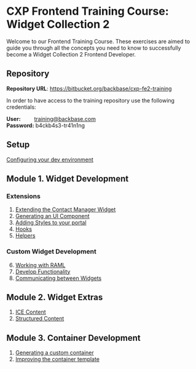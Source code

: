 # CXP Frontend Training Course: Widget Collection 2

Welcome to our Frontend Training Course. These exercises are aimed to guide you through all the concepts you need to know to successfully become a Widget Collection 2 Frontend Developer.

## Repository

**Repository URL**: https://bitbucket.org/backbase/cxp-fe2-training


In order to have access to the training repository use the following credentials:

**User:**&nbsp;&nbsp;&nbsp;&nbsp;&nbsp;&nbsp;&nbsp;&nbsp;&nbsp;training@backbase.com  
**Password:** b4ckb4s3-tr41n1ng


## Setup

[Configuring your dev environment](https://bitbucket.org/backbase/cxp-fe2-m00-setup)

## Module 1. Widget Development

### Extensions

1. [Extending the Contact Manager Widget](https://bitbucket.org/backbase/cxp-fe2-m01-widget-development-e01-extensions-template)  
2. [Generating an UI Component](https://bitbucket.org/backbase/cxp-fe2-m01-widget-development-e02-extensions-ui)  
3. [Adding Styles to your portal](https://bitbucket.org/backbase/cxp-fe2-m01-widget-development-e03-extensions-styling)  
4. [Hooks](https://bitbucket.org/backbase/cxp-fe2-m01-widget-development-e04-extensions-hooks)
5. [Helpers](https://bitbucket.org/backbase/cxp-fe2-m01-widget-development-e05-extensions-helpers)

### Custom Widget Development

6. [Working with RAML](https://bitbucket.org/backbase/cxp-fe2-m01-widget-development-e06-custom-widget-raml)  
7. [Develop Functionality](https://bitbucket.org/backbase/cxp-fe2-m01-widget-development-e07-custom-widget-functionality)  
8. [Communicating between Widgets](https://bitbucket.org/backbase/cxp-fe2-m01-widget-development-e08-custom-widget-communication)  


## Module 2. Widget Extras

1. [ICE Content](https://bitbucket.org/backbase/cxp-fe2-m02-widget-extras-e01-icecontent)
2. [Structured Content](https://bitbucket.org/backbase/cxp-fe2-m02-widget-extras-e02-structuredcontent)

## Module 3. Container Development

1. [Generating a custom container](https://bitbucket.org/backbase/cxp-fe2-m03-container-development-e01-accordioncontainer)
2. [Improving the container template](https://bitbucket.org/backbase/cxp-fe2-m03-container-development-e02-accordiontemplate)